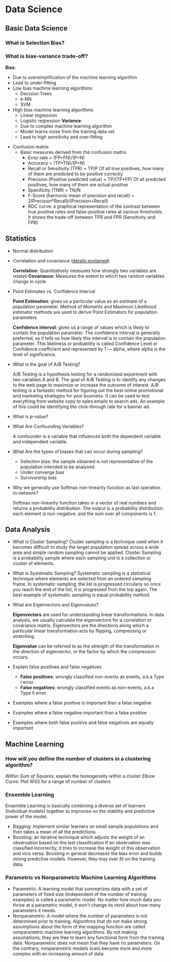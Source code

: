# Data Science

## Basic Data Science
### What is Selection Bias?


### What is bias-variance trade-off?
  
  **Bias**: 
- Due to oversimplification of the machine learning algorithm
- Lead to under-fitting
- Low bias machine learning algorithms
    * Decision Trees 
    * k-NN 
    * SVM
- High bias machine learning algorithms
    * Linear regression
    * Logistic regression
  **Variance**:
   - Due to complex machine learning algorithm
   - Model learns noise from the training data set
   - Lead to high sensitivity and over-fitting
   
 
* Confusion matrix
  - Basic measures derived from the confusion matrix
    * Error rate = (FP+FN)/(P+N)
    * Accuracy = (TP+TN)/(P+N)
    * Recall or Sensitivity (TPR) = TP/P
      Of all true positives, how many of them are predicted to be positive correctly
    * Precision (Positive predicted value) = TP/(TP+FP)
      Of all predicted positives, how many of them are actual positive
    * Specificity (TNR) = TN/N
    * F-Score (harmonic mean of precision and recall)
     = 2(Precision*Recall)/(Precision+Recall)
    * ROC curve: a graphical representation of the contrast between true positive rates and false-positive rates at various thresholds.
    It shows the trade-off between TPR and FPR (Sensitivity and FPR)
      

## Statistics
* Normal distribution

* Correlation and covariance ([details explained](https://www.mygreatlearning.com/blog/covariance-vs-correlation/#covariance))
  
  **Correlation**: Quantitatively measures how strongly two variables are relates
  **Covariance**: Measures the extent to which two random variables change in cycle
  

* Point Estimates vs. Confidence Interval
  
  **Point Estimation**: gives us a particular value as an estimate of a population parameter. 
  Method of Moments and Maximum Likelihood estimator methods are used to derive Point Estimators for population parameters.
  
  **Confidence interval**: gives us a range of values which is likely to contain the population parameter. 
  The confidence interval is generally preferred, as it tells us how likely this interval is to contain the population parameter. 
  This likeliness or probability is called Confidence Level or Confidence coefficient and represented by 1 — alpha, where alpha is the level of significance.
  

* What is the goal of A/B Testing?

    A/B Testing is a hypothesis testing for a randomized experiment with two variables A and B.
  The goal of A/B Testing is to identify any changes to the web page to maximize or increase the outcome of interest. 
  A/B testing is a fantastic method for figuring out the best online promotional and marketing strategies for your business. 
  It can be used to test everything from website copy to sales emails to search ads.
  An example of this could be identifying the click-through rate for a banner ad.
  
* What is p-value?


* What Are Confounding Variables? 
  
    A confounder is a variable that influences both the dependent variable and independent variable.


* What Are the types of biases that can occur during sampling?
  - Selection bias: 
    the sample obtained is not representative of the population intended to be analysed.
  - Under converge bias
  - Survivorship bias
    
* Why we generally use Softmax non-linearity function as last operation in-network?

    Softmax non-linearity function takes in a vector of real numbers and returns a probability distribution.
    The output is a probability distribution: each element is non-negative, and the sum over all components is 1.

## Data Analysis
* What is Cluster Sampling?
  Cluster sampling is a technique used when it becomes difficult to study the target population spread across a wide area and simple random sampling cannot be applied. 
  Cluster Sampling is a probability sample where each sampling unit is a collection or cluster of elements.
  
* What is Systematic Sampling?
  Systematic sampling is a statistical technique where elements are selected from an ordered sampling frame. 
  In systematic sampling, the list is progressed circularly so once you reach the end of the list, it is progressed from the top again. 
  The best example of systematic sampling is equal probability method.
  
* What are Eigenvectors and Eigenvalues?
  
  **Eigenvectors** are used for understanding linear transformations. 
  In data analysis, we usually calculate the eigenvectors for a correlation or covariance matrix. 
  Eigenvectors are the directions along which a particular linear transformation acts by flipping, compressing or stretching.
  
  **Eigenvalue** can be referred to as the strength of the transformation in the direction of eigenvector, or the factor by which the compression occurs.

* Explain false positives and false negatives
  - **False positives**: wrongly classified non-events as events, a.k.a Type I error.
  - **False negatives**: wrongly classified events as non-events, a.k.a Type II error.

* Examples where a false positive is important than a false negative

* Examples where a false negative important than a false positive

* Examples where both false positive and false negatives are equally important

## Machine Learning
### How will you define the number of clusters in a clustering algorithm?
  *Within Sum of Squares*: explain the homogeneity within a cluster
  *Elbow Curve*: Plot WSS for a range of number of clusters
  
### Ensemble Learning
Ensemble Learning is basically combining a diverse set of learners (Individual models) together to improvise on the stability and predictive power of the model.
  - Bagging: implement similar learners on small sample populations and then takes a mean of all the predictions
  - Boosting: an iterative technique which adjusts the weight of an observation based on the last classification
    If an observation was classified incorrectly, it tries to increase the weight of this observation and vice versa.
    Boosting in general decreases the bias error and builds strong predictive models. 
    However, they may over fit on the training data.
    
### Parametric vs Nonparametric Machine Learning Algorithms
  - Parametric: A learning model that summarizes data with a set of parameters of fixed size (independent of the number of training examples) is called a parametric model.
    No matter how much data you throw at a parametric model, it won't change its mind about how many parameters it needs.
  - Nonparametric: A model where the number of parameters is not determined prior to training. 
    Algorithms that do not make strong assumptions about the form of the mapping function are called nonparametric machine learning algorithms. 
    By not making assumptions, they are free to learn any functional form from the training data.
    Nonparametric does not mean that they have no parameters. 
    On the contrary, nonparametric models (can) become more and more complex with an increasing amount of data.